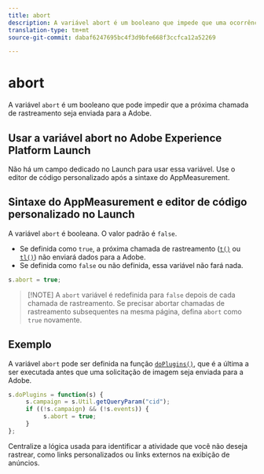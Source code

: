 ```yaml
---
title: abort
description: A variável abort é um booleano que impede que uma ocorrência seja enviada para os servidores de coleta de dados da Adobe.
translation-type: tm+mt
source-git-commit: dabaf6247695bc4f3d9bfe668f3ccfca12a52269

---
```



# abort

A variável `abort` é um booleano que pode impedir que a próxima chamada de rastreamento seja enviada para a Adobe.

## Usar a variável abort no Adobe Experience Platform Launch

Não há um campo dedicado no Launch para usar essa variável. Use o editor de código personalizado após a sintaxe do AppMeasurement.

## Sintaxe do AppMeasurement e editor de código personalizado no Launch

A variável `abort` é booleana. O valor padrão é `false`.

* Se definida como `true`, a próxima chamada de rastreamento ([`t()`](../functions/t-method.md) ou [`tl()`](../functions/tl-method.md)) não enviará dados para a Adobe.
* Se definida como `false` ou não definida, essa variável não fará nada.

```js
s.abort = true;
```

>[!NOTE] A `abort` variável é redefinida para `false` depois de cada chamada de rastreamento. Se precisar abortar chamadas de rastreamento subsequentes na mesma página, defina `abort` como `true` novamente.

## Exemplo

A variável `abort` pode ser definida na função [`doPlugins()`](../functions/doplugins.md), que é a última a ser executada antes que uma solicitação de imagem seja enviada para a Adobe.

```js
s.doPlugins = function(s) {
     s.campaign = s.Util.getQueryParam("cid");
     if ((!s.campaign) && (!s.events)) {
          s.abort = true;
     }
};
```

Centralize a lógica usada para identificar a atividade que você não deseja rastrear, como links personalizados ou links externos na exibição de anúncios.
